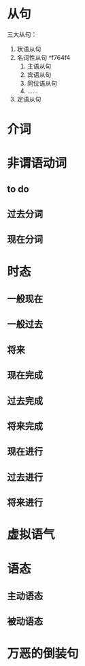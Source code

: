 # 从句
三大从句：
1. 状语从句
2. 名词性从句 ^f764f4
   1. 主语从句
   2. 宾语从句
   3. 同位语从句
   4. ……
3. 定语从句
# 介词

# 非谓语动词
## to do
## 过去分词
## 现在分词


# 时态

## 一般现在
## 一般过去
## 将来
## 现在完成
## 过去完成
## 将来完成
## 现在进行
## 过去进行
## 将来进行

# 虚拟语气

# 语态
## 主动语态
## 被动语态

# 万恶的倒装句
